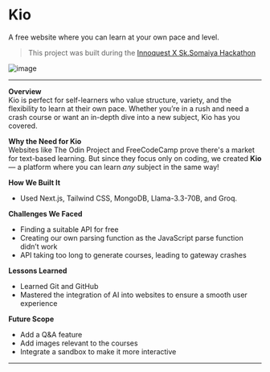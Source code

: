 # Kio  

A free website where you can learn at your own pace and level.  

> This project was built during the [Innoquest X Sk.Somaiya Hackathon](https://reskilll.com/hack/innoquestsk/dashboard?)  

![image](https://github.com/user-attachments/assets/66ac3e3c-b478-4605-adb0-ee76963a5db9)  

---

**Overview**  
Kio is perfect for self-learners who value structure, variety, and the flexibility to learn at their own pace. Whether you’re in a rush and need a crash course or want an in-depth dive into a new subject, Kio has you covered.  

**Why the Need for Kio**  
Websites like The Odin Project and FreeCodeCamp prove there's a market for text-based learning. But since they focus only on coding, we created **Kio** — a platform where you can learn *any* subject in the same way!  

**How We Built It**  
- Used Next.js, Tailwind CSS, MongoDB, Llama-3.3-70B, and Groq.  

**Challenges We Faced**  
- Finding a suitable API for free  
- Creating our own parsing function as the JavaScript parse function didn’t work  
- API taking too long to generate courses, leading to gateway crashes  

**Lessons Learned**  
- Learned Git and GitHub  
- Mastered the integration of AI into websites to ensure a smooth user experience  

**Future Scope**  
- Add a Q&A feature  
- Add images relevant to the courses  
- Integrate a sandbox to make it more interactive  

---
